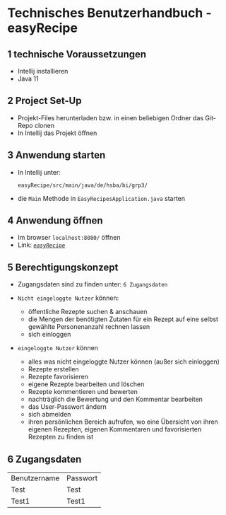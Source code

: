 # Technisches Benutzerhandbuch - easyRecipe

## 1 technische Voraussetzungen
- Intellij installieren
- Java 11

## 2 Project Set-Up
- Projekt-Files herunterladen bzw. in einen beliebigen Ordner das Git-Repo clonen
- In Intellij das Projekt öffnen

## 3 Anwendung starten
- In Intellij unter:

  `easyRecipe/src/main/java/de/hsba/bi/grp3/`
  
- die `Main` Methode in `EasyRecipesApplication.java` starten

## 4 Anwendung öffnen
- Im browser `localhost:8080/` öffnen 
- Link: *[`easyRecipe`](localhost:8080/)*

## 5 Berechtigungskonzept
- Zugangsdaten sind zu finden unter: `6 Zugangsdaten`
- `Nicht eingeloggte Nutzer` können:
  - öffentliche Rezepte suchen & anschauen
  - die Mengen der benötigten Zutaten für ein Rezept auf eine selbst gewählte Personenanzahl rechnen lassen 
  - sich einloggen

- `eingeloggte Nutzer` können 
  - alles was nicht eingeloggte Nutzer können (außer sich einloggen)
  - Rezepte erstellen
  - Rezepte favorisieren
  - eigene Rezepte bearbeiten und löschen
  - Rezepte kommentieren und bewerten
  - nachträglich die Bewertung und den Kommentar bearbeiten
  - das User-Passwort ändern 
  - sich abmelden
  - ihren persönlichen Bereich aufrufen, wo eine Übersicht von ihren eigenen Rezepten, eigenen Kommentaren und favorisierten Rezepten zu finden ist

## 6 Zugangsdaten
<table>
<tr>
<td>Benutzername</td>
<td>Passwort</td>
</tr>
<tr>
<td>Test</td>
<td>Test</td>
</tr>
<tr>
<td>Test1</td>
<td>Test1</td>
</tr>
</table>

